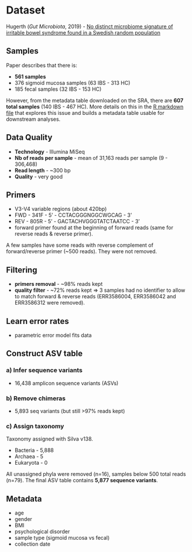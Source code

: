 # Dataset
Hugerth (_Gut Microbiota_, 2019) - [No distinct microbiome signature of irritable bowel syndrome found in a Swedish random population][1]

[1]: https://gut.bmj.com/content/69/6/1076


## Samples
Paper describes that there is:
  - **561 samples**
  - 376 sigmoid mucosa samples (63 IBS - 313 HC)
  - 185 fecal samples (32 IBS - 153 HC)

However, from the metadata table downloaded on the SRA, there are **607 total samples** (140 IBS - 467 HC). More details on this in the [R markdown file](00_Metadata-Hugerth.Rmd) that explores this issue and builds a metadata table usable for downstream analyses.


## Data Quality
- **Technology** - Illumina MiSeq
- **Nb of reads per sample** - mean of 31,163 reads per sample (9 - 306,468)
- **Read length** - ~300 bp
- **Quality** - very good


## Primers
- V3-V4 variable regions (about 420bp)
- FWD - 341F - 5’ - CCTACGGGNGGCWGCAG - 3’
- REV -  805R - 5’ - GACTACHVGGGTATCTAATCC - 3’
- forward primer found at the beginning of forward reads (same for reverse reads & reverse primer).

A few samples have some reads with reverse complement of forward/reverse primer (\~500 reads). They were not removed.


## Filtering
- **primers removal** - \~98% reads kept
- **quality filter** - \~72% reads kept => 3 samples had no identifier to allow to match forward & reverse reads (ERR3586004, ERR3586042 and ERR3586312 were removed).


## Learn error rates
- parametric error model fits data

## Construct ASV table
### a) Infer sequence variants
- 16,438 amplicon sequence variants (ASVs)

### b) Remove chimeras
- 5,893 seq variants (but still >97% reads kept)

### c) Assign taxonomy
Taxonomy assigned with Silva v138.
- Bacteria - 5,888
- Archaea - 5
- Eukaryota - 0

All unassigned phyla were removed (n=16), samples below 500 total reads (n=79). The final ASV table contains **5,877 sequence variants**.

## Metadata
- age
- gender
- BMI
- psychological disorder
- sample type (sigmoid mucosa vs fecal)
- collection date